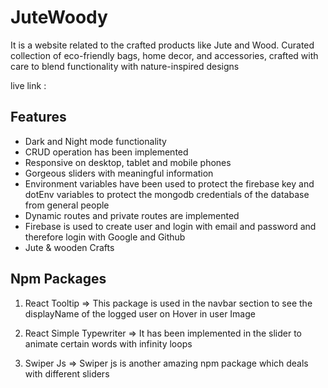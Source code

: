 


# JuteWoody

It is a website related to the crafted products like Jute and Wood.
Curated collection of eco-friendly bags, home decor, and accessories, crafted with care to blend functionality with nature-inspired designs


live link : 




## Features

- Dark and Night mode functionality
- CRUD operation has been implemented 
- Responsive on desktop, tablet and mobile phones
- Gorgeous sliders with meaningful information 
- Environment variables have been used to protect the firebase key and dotEnv variables to protect the mongodb credentials of the database from general people
- Dynamic routes and  private routes are implemented
- Firebase is  used to create user and login with email and password and therefore login with Google and Github
- Jute & wooden Crafts



## Npm Packages

1. React Tooltip => This package is used in the navbar section to see the displayName of the logged user on Hover in user Image

2. React Simple Typewriter => It has been implemented in the slider to animate certain words with infinity loops

3. Swiper Js => Swiper js is another amazing npm package which deals with different sliders 

